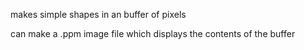 makes simple shapes in an buffer of pixels

can make a .ppm image file which displays the contents of the buffer
